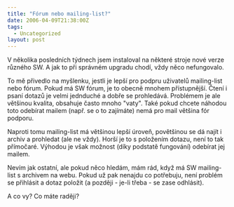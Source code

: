 ```yaml
---
title: "Fórum nebo mailing-list?"
date: 2006-04-09T21:38:00Z
tags:
  - Uncategorized
layout: post
---
```

V několika posledních týdnech jsem instaloval na některé stroje nové verze různého SW. A jak to při správném upgradu chodí, vždy něco nefungovalo.

To mě přivedlo na myšlenku, jestli je lepší pro podpru uživatelů mailing-list nebo fórum. Pokud má SW fórum, je to obecně mnohem přístupnější. Čtení i psaní dotazů je velmi jednduché a dobře se prohledává. Problémem je ale většinou kvalita, obsahuje často mnoho "vaty". Také pokud chcete náhodou toto odebírat mailem (např. se o to zajímáte) nemá pro mail většina fór podporu.

Naproti tomu mailing-list má většinou lepší úroveň, povětšinou se dá najít i archiv a prohledat (ale ne vždy). Horší je to s položením dotazu, není to tak přímočaré. Výhodou je však možnost (díky podstatě fungování) odebírat jej mailem.

Nevím jak ostatní, ale pokud něco hledám, mám rád, když má SW mailing-list s archivem na webu. Pokud už pak nenajdu co potřebuju, není problém se přihlásit a dotaz položit (a později - je-li třeba - se zase odhlásit).

A co vy? Co máte raději?